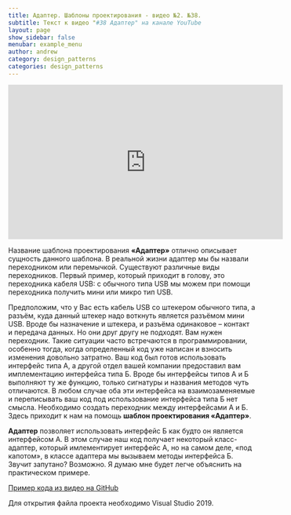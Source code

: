 ```yaml
---
title: Адаптер. Шаблоны проектирования - видео №2. №38. 
subtitle: Текст к видео "#38 Адаптер" на канале YouTube
layout: page
show_sidebar: false
menubar: example_menu
author: andrew
category: design_patterns
categories: design_patterns
---
```


<center>
<iframe width="560" height="315" src="https://www.youtube.com/embed/Fy7rC3hcoC4" 
frameborder="0" allow="accelerometer; autoplay; 
encrypted-media; gyroscope; picture-in-picture" allowfullscreen></iframe>
</center>

Название шаблона проектирования **«Адаптер»** отлично описывает сущность данного шаблона. В реальной жизни адаптер мы бы назвали переходником или перемычкой. Существуют различные 
виды переходников. Первый пример, который приходит в голову, это переходника кабеля USB: с обычного типа USB мы можем при помощи переходника получить мини или микро тип USB.

Предположим, что у Вас есть кабель USB со штекером обычного типа, а разъём, куда данный штекер надо воткнуть является разъёмом мини USB. Вроде бы назначение и штекера, и 
разъёма одинаковое – контакт и передача данных. Но они друг другу не подходят. Вам нужен переходник. Такие ситуации часто встречаются в программировании, особенно тогда, 
когда определенный код уже написан и взносить изменения довольно затратно. Ваш код был готов использовать интерфейс типа А, а другой отдел вашей компании предоставил вам 
имплементацию интерфейса типа Б. Вроде бы интерфейсы типов А и Б выполняют ту же функцию, только сигнатуры и названия методов чуть отличаются. В любом случае оба эти 
интерфейса на взаимозаменяемые и переписывать ваш код под использование интерфейса типа Б нет смысла. Необходимо создать переходник между интерфейсами А и Б. Здесь приходит 
к нам на помощь **шаблон проектирования «Адаптер»**.

**Адаптер** позволяет использовать интерфейс Б как будто он является интерфейсом А. В этом случае наш код получает некоторый класс-адаптер, который имлементирует интерфейс А, но 
на самом деле, «под капотом», в классе адаптера мы вызываем методы интерфейса Б. Звучит запутано? Возможно. Я думаю мне будет легче объяснить на практическом примере. 

<a href ="https://github.com/ashyrokoriadov/DesignPatterns" target="_blank">Пример кода из видео на GitHub</a><br/>

Для открытия файла проекта необходимо Visual Studio 2019.
